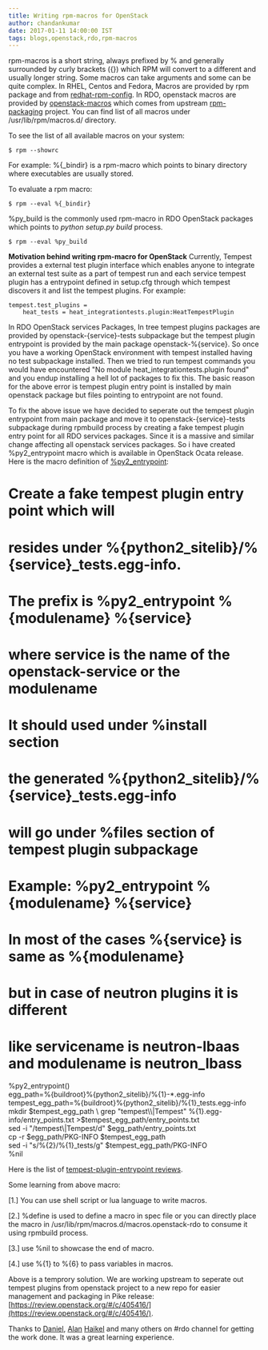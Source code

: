 ```yaml
---
title: Writing rpm-macros for OpenStack
author: chandankumar
date: 2017-01-11 14:00:00 IST
tags: blogs,openstack,rdo,rpm-macros
---
```


rpm-macros is a short string, always prefixed by % and generally surrounded by curly brackets ({}) which RPM will convert to a different and usually longer string.
Some macros can take arguments and some can be quite complex.
In RHEL, Centos and Fedora, Macros are provided by rpm package and from [redhat-rpm-config](https://apps.fedoraproject.org/packages/redhat-rpm-config).
In RDO, openstack macros are provided by [openstack-macros](http://cbs.centos.org/koji/packageinfo?packageID=3792) which comes from upstream [rpm-packaging](http://git.openstack.org/cgit/openstack/rpm-packaging/) project.
You can find list of all macros under /usr/lib/rpm/macros.d/ directory.

To see the list of all available macros on your system:

    $ rpm --showrc

For example: %{_bindir} is a rpm-macro which points to binary directory where executables are usually stored.

To evaluate a rpm macro:

    $ rpm --eval %{_bindir}

%py_build is the commonly used rpm-macro in RDO OpenStack packages which points to *python setup.py build* process.

    $ rpm --eval %py_build

**Motivation behind writing rpm-macro for OpenStack**
Currently, Tempest provides a external test plugin interface which enables anyone to integrate an external test suite as a part of tempest run and each service tempest plugin has a entrypoint
defined in setup.cfg through which tempest discovers it and list the tempest plugins.
For example:

    tempest.test_plugins =
        heat_tests = heat_integrationtests.plugin:HeatTempestPlugin

In RDO OpenStack services Packages, In tree tempest plugins packages are provided by openstack-{service}-tests subpackage but the tempest plugin entrypoint is provided by the main package openstack-%{service}.
So once you have a working OpenStack environment with tempest installed having no test subpackage installed. Then we tried to run tempest commands you would have encountered "No module heat_integrationtests.plugin found"
and you endup installing a hell lot of packages to fix this. The basic reason for the above error is tempest plugin entry point is installed by main openstack package but files pointing to entrypoint are not found.

To fix the above issue we have decided to seperate out the tempest plugin entrypoint from main package and move it to openstack-{service}-tests subpackage during rpmbuild process by creating a fake tempest plugin entry point
for all RDO services packages. Since it is a massive and similar change affecting all openstack services packages.
So i have created %py2_entrypoint macro which is available in OpenStack Ocata release.
Here is the macro definition of [%py2_entrypoint](https://github.com/openstack/rpm-packaging/blob/master/openstack/openstack-macros/macros.openstack-rdo#L23):

   # Create a fake tempest plugin entry point which will
   # resides under %{python2_sitelib}/%{service}_tests.egg-info.
   # The prefix is %py2_entrypoint %{modulename} %{service}
   # where service is the name of the openstack-service or the modulename
   # It should used under %install section
   # the generated %{python2_sitelib}/%{service}_tests.egg-info
   # will go under %files section of tempest plugin subpackage
   # Example: %py2_entrypoint %{modulename} %{service}
   # In most of the cases %{service} is same as %{modulename}
   # but in case of neutron plugins it is different
   # like servicename is neutron-lbaas and modulename is neutron_lbass
   %py2_entrypoint() \
   egg_path=%{buildroot}%{python2_sitelib}/%{1}-*.egg-info \
   tempest_egg_path=%{buildroot}%{python2_sitelib}/%{1}_tests.egg-info \
   mkdir $tempest_egg_path \
   grep "tempest\\|Tempest" %{1}.egg-info/entry_points.txt >$tempest_egg_path/entry_points.txt \
   sed -i "/tempest\\|Tempest/d" $egg_path/entry_points.txt \
   cp -r $egg_path/PKG-INFO $tempest_egg_path \
   sed -i "s/%{2}/%{1}_tests/g" $tempest_egg_path/PKG-INFO \
   %nil

Here is the list of [tempest-plugin-entrypoint reviews](https://review.rdoproject.org/r/#/q/topic:tempest-plugin-entrypoint).

Some learning from above macro:

[1.] You can use shell script or lua language to write macros.

[2.] %define <macroname> is used to define a macro in spec file or you can directly place the macro in /usr/lib/rpm/macros.d/macros.openstack-rdo to consume it using rpmbuild process.

[3.] use %nil to showcase the end of macro.

[4.] use %{1} to %{6} to pass variables in macros.

Above is a temprory solution. We are working upstream to seperate out tempest plugins from openstack project to a new repo for easier management and packaging
in Pike release:[https://review.openstack.org/#/c/405416/](https://review.openstack.org/#/c/405416/).

Thanks to [Daniel](https://github.com/danielmellado), [Alan](https://twitter.com/apevec_) [Haikel](https://twitter.com/hguemar) and many others on #rdo channel for getting the work done.
It was a great learning experience.
